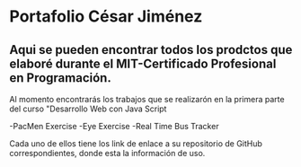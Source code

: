 # Portafolio César Jiménez

## Aqui se pueden encontrar todos los prodctos que elaboré durante el MIT-Certificado Profesional en Programación.

Al momento encontrarás los trabajos que se realizarón en la primera parte del curso "Desarrollo Web con Java Script

  -PacMen Exercise
  -Eye Exercise
  -Real Time Bus Tracker

Cada uno de ellos tiene los link de enlace a su repositorio de GitHub correspondientes, donde esta la información de uso.  


